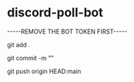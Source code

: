 # discord-poll-bot
-----REMOVE THE BOT TOKEN FIRST-----

git add .

git commit -m ""

git push origin HEAD:main